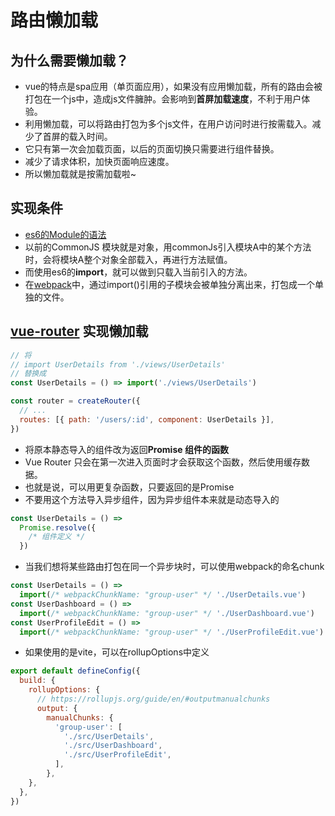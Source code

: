 <!--
 * @Desc: 
 * @Author: 曾茹菁
 * @Date: 2022-08-11 09:53:37
 * @LastEditors: 曾茹菁
 * @LastEditTime: 2022-08-11 10:59:54
-->
# 路由懒加载
## 为什么需要懒加载？
- vue的特点是spa应用（单页面应用），如果没有应用懒加载，所有的路由会被打包在一个js中，造成js文件臃肿。会影响到**首屏加载速度**，不利于用户体验。
- 利用懒加载，可以将路由打包为多个js文件，在用户访问时进行按需载入。减少了首屏的载入时间。
- 它只有第一次会加载页面，以后的页面切换只需要进行组件替换。
- 减少了请求体积，加快页面响应速度。
- 所以懒加载就是按需加载啦~
## 实现条件
- [es6的Module的语法](https://es6.ruanyifeng.com/#docs/module)
- 以前的CommonJS 模块就是对象，用commonJs引入模块A中的某个方法时，会将模块A整个对象全部载入，再进行方法赋值。
- 而使用es6的**import**，就可以做到只载入当前引入的方法。
- 在[webpack](https://webpack.docschina.org/api/module-methods/#import-)中，通过import()引用的子模块会被单独分离出来，打包成一个单独的文件。
## [vue-router](https://router.vuejs.org/zh/guide/advanced/lazy-loading.html) 实现懒加载
```js
// 将
// import UserDetails from './views/UserDetails'
// 替换成
const UserDetails = () => import('./views/UserDetails')

const router = createRouter({
  // ...
  routes: [{ path: '/users/:id', component: UserDetails }],
})
```
- 将原本静态导入的组件改为返回**Promise 组件的函数**
- Vue Router 只会在第一次进入页面时才会获取这个函数，然后使用缓存数据。
- 也就是说，可以用更复杂函数，只要返回的是Promise
- 不要用这个方法导入异步组件，因为异步组件本来就是动态导入的
```js
const UserDetails = () =>
  Promise.resolve({
    /* 组件定义 */
  })
```
- 当我们想将某些路由打包在同一个异步块时，可以使用webpack的命名chunk
```js
const UserDetails = () =>
  import(/* webpackChunkName: "group-user" */ './UserDetails.vue')
const UserDashboard = () =>
  import(/* webpackChunkName: "group-user" */ './UserDashboard.vue')
const UserProfileEdit = () =>
  import(/* webpackChunkName: "group-user" */ './UserProfileEdit.vue')
```
- 如果使用的是vite，可以在rollupOptions中定义
```js
export default defineConfig({
  build: {
    rollupOptions: {
      // https://rollupjs.org/guide/en/#outputmanualchunks
      output: {
        manualChunks: {
          'group-user': [
            './src/UserDetails',
            './src/UserDashboard',
            './src/UserProfileEdit',
          ],
        },
    },
  },
})
```